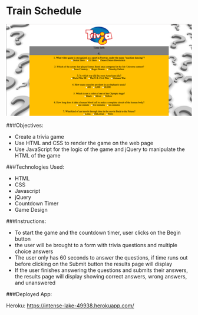 # Train Schedule
![alt tag](https://github.com/melissag13/TriviaGame/blob/master/assets/images/Screen%20Shot%202016-08-18%20at%2012.02.15%20PM.png)

###Objectives:
* Create a trivia game
* Use HTML and CSS to render the game on the web page
* Use JavaScript for the logic of the game and jQuery to manipulate the HTML of the game

###Technologies Used:
* HTML
* CSS
* Javascript
* jQuery
* Countdown Timer
* Game Design

###Instructions:

* To start the game and the countdown timer, user clicks on the Begin button
* the user will be brought to a form with trivia questions and multiple choice answers
* The user only has 60 seconds to answer the questions, if time runs out before clicking on the Submit button the results page will display
* If the user finishes answering the questions and submits their answers, the results page will display showing correct answers, wrong answers, and unanswered


###Deployed App:

Heroku: https://intense-lake-49938.herokuapp.com/
